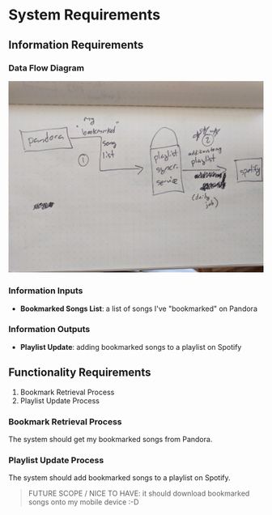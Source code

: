 # System Requirements

## Information Requirements

### Data Flow Diagram

![a sketch of a data flow diagram, depicting a system icon in the middle, with information flows from the Pandora service into the system, and information outflows from the system to Spotify service](/planning/dfd-sketch.jpg)

### Information Inputs

  + **Bookmarked Songs List**: a list of songs I've "bookmarked" on Pandora

### Information Outputs

  + **Playlist Update**: adding bookmarked songs to a playlist on Spotify

## Functionality Requirements

  1. Bookmark Retrieval Process
  2. Playlist Update Process

### Bookmark Retrieval Process

The system should get my bookmarked songs from Pandora.

### Playlist Update Process

The system should add bookmarked songs to a playlist on Spotify.

> FUTURE SCOPE / NICE TO HAVE: it should download bookmarked songs onto my mobile device :-D
